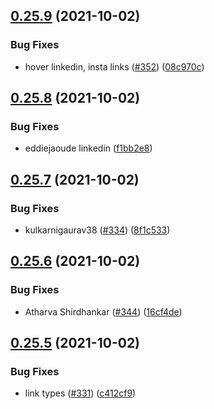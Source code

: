 ## [0.25.9](https://github.com/EddieHubCommunity/LinkFree/compare/v0.25.8...v0.25.9) (2021-10-02)


### Bug Fixes

* hover linkedin, insta links ([#352](https://github.com/EddieHubCommunity/LinkFree/issues/352)) ([08c970c](https://github.com/EddieHubCommunity/LinkFree/commit/08c970c7c09d781a7881f9ca7c12a203382c1a6c))



## [0.25.8](https://github.com/EddieHubCommunity/LinkFree/compare/v0.25.7...v0.25.8) (2021-10-02)


### Bug Fixes

* eddiejaoude linkedin ([f1bb2e8](https://github.com/EddieHubCommunity/LinkFree/commit/f1bb2e848d7f27d7e323c97be899c602301b60e9))



## [0.25.7](https://github.com/EddieHubCommunity/LinkFree/compare/v0.25.6...v0.25.7) (2021-10-02)


### Bug Fixes

* kulkarnigaurav38 ([#334](https://github.com/EddieHubCommunity/LinkFree/issues/334)) ([8f1c533](https://github.com/EddieHubCommunity/LinkFree/commit/8f1c533074b6af2cbf4c82b3d4c2c81f38371371))



## [0.25.6](https://github.com/EddieHubCommunity/LinkFree/compare/v0.25.5...v0.25.6) (2021-10-02)


### Bug Fixes

* Atharva Shirdhankar ([#344](https://github.com/EddieHubCommunity/LinkFree/issues/344)) ([16cf4de](https://github.com/EddieHubCommunity/LinkFree/commit/16cf4de4e54a3d7300e4eca5b9df5ede7aaa24ca))



## [0.25.5](https://github.com/EddieHubCommunity/LinkFree/compare/v0.25.4...v0.25.5) (2021-10-02)


### Bug Fixes

* link types ([#331](https://github.com/EddieHubCommunity/LinkFree/issues/331)) ([c412cf9](https://github.com/EddieHubCommunity/LinkFree/commit/c412cf9f1433c80b35e54a84d69d1ab083c56a37))



